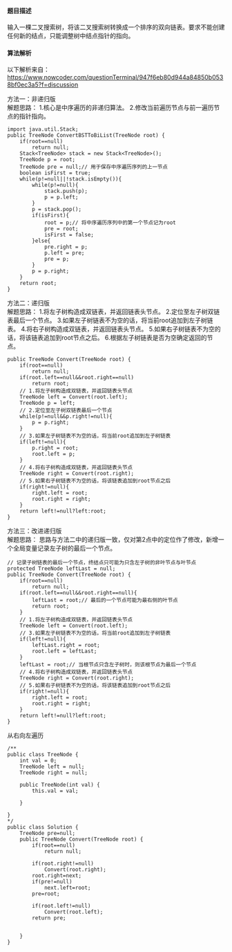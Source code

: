 #### 题目描述
输入一棵二叉搜索树，将该二叉搜索树转换成一个排序的双向链表。要求不能创建任何新的结点，只能调整树中结点指针的指向。
#### 算法解析
以下解析来自：https://www.nowcoder.com/questionTerminal/947f6eb80d944a84850b0538bf0ec3a5?f=discussion

方法一：非递归版<br>
解题思路：
1.核心是中序遍历的非递归算法。
2.修改当前遍历节点与前一遍历节点的指针指向。
```
import java.util.Stack;
public TreeNode ConvertBSTToBiList(TreeNode root) {
    if(root==null)
        return null;
    Stack<TreeNode> stack = new Stack<TreeNode>();
    TreeNode p = root;
    TreeNode pre = null;// 用于保存中序遍历序列的上一节点
    boolean isFirst = true;
    while(p!=null||!stack.isEmpty()){
        while(p!=null){
            stack.push(p);
            p = p.left;
        }
        p = stack.pop();
        if(isFirst){
            root = p;// 将中序遍历序列中的第一个节点记为root
            pre = root;
            isFirst = false;
        }else{
            pre.right = p;
            p.left = pre;
            pre = p;
        }      
        p = p.right;
    }
    return root;
}
```
方法二：递归版<br>
解题思路：
1.将左子树构造成双链表，并返回链表头节点。
2.定位至左子树双链表最后一个节点。
3.如果左子树链表不为空的话，将当前root追加到左子树链表。
4.将右子树构造成双链表，并返回链表头节点。
5.如果右子树链表不为空的话，将该链表追加到root节点之后。
6.根据左子树链表是否为空确定返回的节点。
```
public TreeNode Convert(TreeNode root) {
    if(root==null)
        return null;
    if(root.left==null&&root.right==null)
        return root;
    // 1.将左子树构造成双链表，并返回链表头节点
    TreeNode left = Convert(root.left);
    TreeNode p = left;
    // 2.定位至左子树双链表最后一个节点
    while(p!=null&&p.right!=null){
        p = p.right;
    }
    // 3.如果左子树链表不为空的话，将当前root追加到左子树链表
    if(left!=null){
        p.right = root;
        root.left = p;
    }
    // 4.将右子树构造成双链表，并返回链表头节点
    TreeNode right = Convert(root.right);
    // 5.如果右子树链表不为空的话，将该链表追加到root节点之后
    if(right!=null){
        right.left = root;
        root.right = right;
    }
    return left!=null?left:root;       
}
```
方法三：改进递归版<br>
解题思路：
思路与方法二中的递归版一致，仅对第2点中的定位作了修改，新增一个全局变量记录左子树的最后一个节点。
```
// 记录子树链表的最后一个节点，终结点只可能为只含左子树的非叶节点与叶节点
protected TreeNode leftLast = null;
public TreeNode Convert(TreeNode root) {
    if(root==null)
        return null;
    if(root.left==null&&root.right==null){
        leftLast = root;// 最后的一个节点可能为最右侧的叶节点
        return root;
    }
    // 1.将左子树构造成双链表，并返回链表头节点
    TreeNode left = Convert(root.left);
    // 3.如果左子树链表不为空的话，将当前root追加到左子树链表
    if(left!=null){
        leftLast.right = root;
        root.left = leftLast;
    }
    leftLast = root;// 当根节点只含左子树时，则该根节点为最后一个节点
    // 4.将右子树构造成双链表，并返回链表头节点
    TreeNode right = Convert(root.right);
    // 5.如果右子树链表不为空的话，将该链表追加到root节点之后
    if(right!=null){
        right.left = root;
        root.right = right;
    }
    return left!=null?left:root;       
}

```
从右向左遍历
```
/**
public class TreeNode {
    int val = 0;
    TreeNode left = null;
    TreeNode right = null;

    public TreeNode(int val) {
        this.val = val;

    }

}
*/
public class Solution {
    TreeNode pre=null;
    public TreeNode Convert(TreeNode root) {
        if(root==null)
            return null;
        
        if(root.right!=null)
            Convert(root.right);
        root.right=next;
        if(pre!=null)
            next.left=root;
        pre=root;
        
        if(root.left!=null)
            Convert(root.left);
        return pre;
        

    }
}
```
